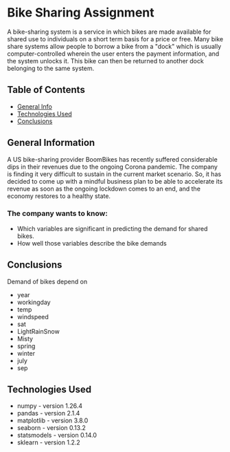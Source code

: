 # Bike Sharing Assignment
A bike-sharing system is a service in which bikes are made available for shared use to individuals on a short term basis for a price or free. Many bike share systems allow people to borrow a bike from a "dock" which is usually computer-controlled wherein the user enters the payment information, and the system unlocks it. This bike can then be returned to another dock belonging to the same system.


## Table of Contents
* [General Info](#general-information)
* [Technologies Used](#technologies-used)
* [Conclusions](#conclusions)

<!-- You can include any other section that is pertinent to your problem -->

## General Information
A US bike-sharing provider BoomBikes has recently suffered considerable dips in their revenues due to the ongoing Corona pandemic. The company is finding it very difficult to sustain in the current market scenario. So, it has decided to come up with a mindful business plan to be able to accelerate its revenue as soon as the ongoing lockdown comes to an end, and the economy restores to a healthy state.

### The company wants to know:
- Which variables are significant in predicting the demand for shared bikes.
- How well those variables describe the bike demands


<!-- You don't have to answer all the questions - just the ones relevant to your project. -->

## Conclusions
Demand of bikes depend on 
- year 
- workingday 
- temp 
- windspeed 
- sat 
- LightRainSnow 
- Misty
- spring
- winter 
- july 
- sep

<!-- You don't have to answer all the questions - just the ones relevant to your project. -->


## Technologies Used
- numpy - version 1.26.4
- pandas - version 2.1.4
- matplotlib - version 3.8.0
- seaborn - version 0.13.2
- statsmodels - version 0.14.0
- sklearn - version 1.2.2



<!-- Optional -->
<!-- ## License -->
<!-- This project is open source and available under the [... License](). -->

<!-- You don't have to include all sections - just the one's relevant to your project -->
